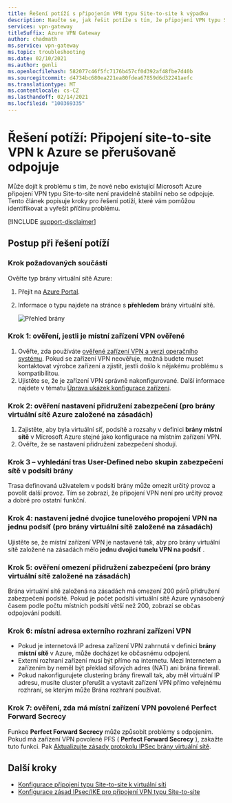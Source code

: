 ```yaml
---
title: Řešení potíží s připojením VPN typu Site-to-site k výpadku
description: Naučte se, jak řešit potíže s tím, že připojení VPN typu Site-to-site se pravidelně odpojí.
services: vpn-gateway
titleSuffix: Azure VPN Gateway
author: chadmath
ms.service: vpn-gateway
ms.topic: troubleshooting
ms.date: 02/10/2021
ms.author: genli
ms.openlocfilehash: 582077c46f5fc7176b457cf0d392af48fbe7d40b
ms.sourcegitcommit: d4734bc680ea221ea80fdea67859d6d32241aefc
ms.translationtype: MT
ms.contentlocale: cs-CZ
ms.lasthandoff: 02/14/2021
ms.locfileid: "100369335"
---
```

# <a name="troubleshooting-azure-site-to-site-vpn-disconnects-intermittently"></a>Řešení potíží: Připojení site-to-site VPN k Azure se přerušovaně odpojuje

Může dojít k problému s tím, že nové nebo existující Microsoft Azure připojení VPN typu Site-to-site není pravidelně stabilní nebo se odpojuje. Tento článek popisuje kroky pro řešení potíží, které vám pomůžou identifikovat a vyřešit příčinu problému. 

[!INCLUDE [support-disclaimer](../../includes/support-disclaimer.md)]

## <a name="troubleshooting-steps"></a>Postup při řešení potíží

### <a name="prerequisite-step"></a>Krok požadovaných součástí

Ověřte typ brány virtuální sítě Azure:

1. Přejít na [Azure Portal](https://portal.azure.com).
2. Informace o typu najdete na stránce s **přehledem** brány virtuální sítě.
    
    ![Přehled brány](media/vpn-gateway-troubleshoot-site-to-site-disconnected-intermittently/gatewayoverview.png)

### <a name="step-1-check-whether-the-on-premises-vpn-device-is-validated"></a>Krok 1: ověření, jestli je místní zařízení VPN ověřené

1. Ověřte, zda používáte [ověřené zařízení VPN a verzi operačního systému](vpn-gateway-about-vpn-devices.md#devicetable). Pokud se zařízení VPN neověřuje, možná budete muset kontaktovat výrobce zařízení a zjistit, jestli došlo k nějakému problému s kompatibilitou.
2. Ujistěte se, že je zařízení VPN správně nakonfigurované. Další informace najdete v tématu [Úprava ukázek konfigurace zařízení](vpn-gateway-about-vpn-devices.md#editing).

### <a name="step-2-check-the-security-association-settingsfor-policy-based-azure-virtual-network-gateways"></a>Krok 2: ověření nastavení přidružení zabezpečení (pro brány virtuální sítě Azure založené na zásadách)

1. Zajistěte, aby byla virtuální síť, podsítě a rozsahy v definici **brány místní sítě** v Microsoft Azure stejné jako konfigurace na místním zařízení VPN.
2. Ověřte, že se nastavení přidružení zabezpečení shodují.

### <a name="step-3-check-for-user-defined-routes-or-network-security-groups-on-gateway-subnet"></a>Krok 3 – vyhledání tras User-Defined nebo skupin zabezpečení sítě v podsíti brány

Trasa definovaná uživatelem v podsíti brány může omezit určitý provoz a povolit další provoz. Tím se zobrazí, že připojení VPN není pro určitý provoz a dobré pro ostatní funkční. 

### <a name="step-4-check-the-one-vpn-tunnel-per-subnet-pair-setting-for-policy-based-virtual-network-gateways"></a>Krok 4: nastavení jedné dvojice tunelového propojení VPN na jednu podsíť (pro brány virtuální sítě založené na zásadách)

Ujistěte se, že místní zařízení VPN je nastavené tak, aby pro brány virtuální sítě založené na zásadách mělo **jednu dvojici tunelu VPN na podsíť** .

### <a name="step-5-check-for-security-association-limitation-for-policy-based-virtual-network-gateways"></a>Krok 5: ověření omezení přidružení zabezpečení (pro brány virtuální sítě založené na zásadách)

Brána virtuální sítě založená na zásadách má omezení 200 párů přidružení zabezpečení podsítě. Pokud je počet podsítí virtuální sítě Azure vynásobený časem podle počtu místních podsítí větší než 200, zobrazí se občas odpojování podsítí.

### <a name="step-6-check-on-premises-vpn-device-external-interface-address"></a>Krok 6: místní adresa externího rozhraní zařízení VPN

- Pokud je internetová IP adresa zařízení VPN zahrnutá v definici **brány místní sítě** v Azure, může docházet ke občasnému odpojení.
- Externí rozhraní zařízení musí být přímo na internetu. Mezi Internetem a zařízením by neměl být překlad síťových adres (NAT) ani brána firewall.
-  Pokud nakonfigurujete clustering brány firewall tak, aby měl virtuální IP adresu, musíte cluster přerušit a vystavit zařízení VPN přímo veřejnému rozhraní, se kterým může Brána rozhraní používat.

### <a name="step-7-check-whether-the-on-premises-vpn-device-has-perfect-forward-secrecy-enabled"></a>Krok 7: ověření, zda má místní zařízení VPN povolené Perfect Forward Secrecy

Funkce **Perfect Forward Secrecy** může způsobit problémy s odpojením. Pokud má zařízení VPN povolené PFS ( **Perfect Forward Secrecy** ), zakažte tuto funkci. Pak [Aktualizujte zásady protokolu IPSec brány virtuální sítě](vpn-gateway-ipsecikepolicy-rm-powershell.md#managepolicy).

## <a name="next-steps"></a>Další kroky

- [Konfigurace připojení typu Site-to-site k virtuální síti](./tutorial-site-to-site-portal.md)
- [Konfigurace zásad IPsec/IKE pro připojení VPN typu Site-to-site](vpn-gateway-ipsecikepolicy-rm-powershell.md)
